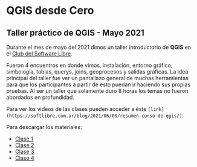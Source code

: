# QGIS desde Cero
## Taller práctico de QGIS - Mayo 2021

Durante el mes de mayo del 2021 dimos un taller introductorio de **QGIS** en el [Club del Software Libre](https://softlibre.com.ar/). 

Fueron 4 encuentros en donde vimos, instalación, entorno gráfico, simbología, tablas, querys, joins, geoprocesos y salidas gráficas. La idea principal del taller fue ver un pantallazo general de muchas herramientas para que los participantes a partir de esto puedan ir haciendo sus propias pruebas. Al ser un taller que solamente duro 8 horas los temas no fueron abordados en profundidad.

Para ver los videos de las clases pueden acceder a éste `[link](https://softlibre.com.ar/blog/2021/06/08/resumen-curso-de-qgis/)`:

Para descargar los materiales:
 - [Clase 1](https://cloud.disroot.org/s/8Bbpsio7rFKbHEQ)
 - [Clase 2](https://cloud.disroot.org/s/4Pc4bJkbtsEdWLm)
 - [Clase 3](https://cloud.disroot.org/s/7NZPNincSXDt6Ao)
 - [Clase 4](https://cloud.disroot.org/s/7NZPNincSXDt6Ao)
